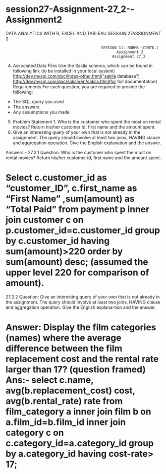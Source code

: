 # session27-Assignment-27_2--Assignment2
DATA ANALYTICS WITH R, EXCEL AND TABLEAU SESSION 27ASSIGNMENT 2


                                               SESSION 11: RDBMS (CONTD.)
                                                      Assignment 2
                                                    Assignment 27_2

4. Associated Data Files Use the Sakila schema, which can be found in following link (to be installed in your local system) 
http://dev.mysql.com/doc/index-other.html("sakila database") 
http://dev.mysql.com/doc/sakila/en/sakila.html(for full documentation) Requirements 
For each question, you are required to provide the following: 
- The SQL query you used 
- The answers 
- Any assumptions you made 
5. Problem Statement 1. Who is the customer who spent the most on rental movies? Return his/her customer id, first name and the amount spent.  
2. Give an interesting query of your own that is not already in the assignment. The query should involve at least two joins, HAVING clause and aggregation operation. Give the English explanation and the answer.

Answers:-
27.2.1
Question: Who is the customer who spent the most on rental movies? Return his/her customer id, first name and the amount spent.

Select c.customer_id as “customer_ID”, c.first_name as “First Name” ,sum(amount) as “Total Paid”  from payment p inner join customer c on p.customer_id=c.customer_id group by c.customer_id having sum(amount)>220 order by sum(amount) desc;
(assumed the upper level 220 for comparison of amount).
=====================
27.2.2
Question: Give an interesting query of your own that is not already in the assignment. The query should involve at least two joins, HAVING clause and aggregation operation. Give the English explana-tion and the answer.

Answer:
Display the film categories (names) where the average difference between the film replacement cost and the rental rate larger than 17? (question framed)
Ans:-
select c.name, avg(b.replacement_cost) cost, avg(b.rental_rate) rate from film_category a inner join film b on a.film_id=b.film_id inner join category c  on c.category_id=a.category_id group by a.category_id having cost-rate> 17;
=======================


 
